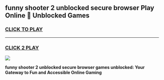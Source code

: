 
## funny shooter 2 unblocked secure browser Play Online 👋 Unblocked Games
<h3>
<a href="https://premium.freeplayer.one?title=funny_shooter_2_unblocked_secure_browser&ref=19F">CLICK TO PLAY</a></h3>
<hr>

<h3>
<a href="https://premium.freeplayer.one?title=funny_shooter_2_unblocked_secure_browser&ref=19F">CLICK 2 PLAY</a>
  
</h3>

<a href="https://premium.freeplayer.one?title=funny_shooter_2_unblocked_secure_browser&ref=19F"><img src="https://clearcache.store/games.png"></a>


**funny shooter 2 unblocked secure browser games unblocked: Your Gateway to Fun and Accessible Online Gaming**
